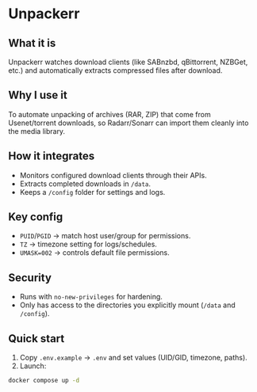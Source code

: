 # Unpackerr

## What it is
Unpackerr watches download clients (like SABnzbd, qBittorrent, NZBGet, etc.) and automatically extracts compressed files after download.

## Why I use it
To automate unpacking of archives (RAR, ZIP) that come from Usenet/torrent downloads, so Radarr/Sonarr can import them cleanly into the media library.

## How it integrates
- Monitors configured download clients through their APIs.
- Extracts completed downloads in `/data`.
- Keeps a `/config` folder for settings and logs.

## Key config
- `PUID`/`PGID` → match host user/group for permissions.
- `TZ` → timezone setting for logs/schedules.
- `UMASK=002` → controls default file permissions.

## Security
- Runs with `no-new-privileges` for hardening.
- Only has access to the directories you explicitly mount (`/data` and `/config`).

## Quick start
1. Copy `.env.example` → `.env` and set values (UID/GID, timezone, paths).
2. Launch:
```bash
docker compose up -d
```
